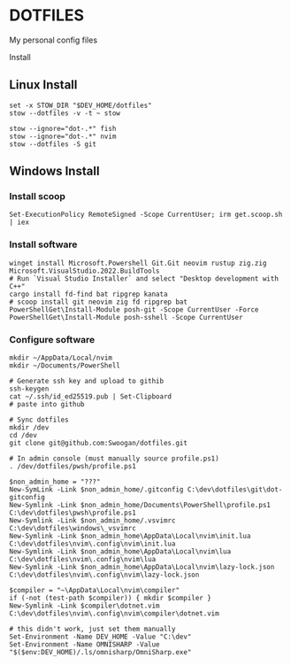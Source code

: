 # DOTFILES

My personal config files

Install 

## Linux Install

    set -x STOW_DIR "$DEV_HOME/dotfiles"
    stow --dotfiles -v -t ~ stow

    stow --ignore="dot-.*" fish
    stow --ignore="dot-.*" nvim
    stow --dotfiles -S git

## Windows Install
 
### Install scoop

    Set-ExecutionPolicy RemoteSigned -Scope CurrentUser; irm get.scoop.sh | iex

### Install software

    winget install Microsoft.Powershell Git.Git neovim rustup zig.zig Microsoft.VisualStudio.2022.BuildTools
    # Run `Visual Studio Installer` and select "Desktop development with C++"
    cargo install fd-find bat ripgrep kanata
    # scoop install git neovim zig fd ripgrep bat
    PowerShellGet\Install-Module posh-git -Scope CurrentUser -Force
    PowerShellGet\Install-Module posh-sshell -Scope CurrentUser

### Configure software

    mkdir ~/AppData/Local/nvim
    mkdir ~/Documents/PowerShell

    # Generate ssh key and upload to githib
    ssh-keygen
    cat ~/.ssh/id_ed25519.pub | Set-Clipboard
    # paste into github

    # Sync dotfiles
    mkdir /dev
    cd /dev
    git clone git@github.com:Swoogan/dotfiles.git

    # In admin console (must manually source profile.ps1)
    . /dev/dotfiles/pwsh/profile.ps1

    $non_admin_home = "???"
    New-SymLink -Link $non_admin_home/.gitconfig C:\dev\dotfiles\git\dot-gitconfig
    New-Symlink -Link $non_admin_home/Documents\PowerShell\profile.ps1 C:\dev\dotfiles\pwsh\profile.ps1
    New-Symlink -Link $non_admin_home/.vsvimrc C:\dev\dotfiles\windows\_vsvimrc
    New-Symlink -Link $non_admin_home\AppData\Local\nvim\init.lua C:\dev\dotfiles\nvim\.config\nvim\init.lua
    New-Symlink -Link $non_admin_home\AppData\Local\nvim\lua C:\dev\dotfiles\nvim\.config\nvim\lua
    New-Symlink -Link $non_admin_home\AppData\Local\nvim\lazy-lock.json C:\dev\dotfiles\nvim\.config\nvim\lazy-lock.json

    $compiler = "~\AppData\Local\nvim\compiler"
    if (-not (test-path $compiler)) { mkdir $compiler }
    New-Symlink -Link $compiler\dotnet.vim C:\dev\dotfiles\nvim\.config\nvim\compiler\dotnet.vim

    # this didn't work, just set them manually
    Set-Environment -Name DEV_HOME -Value "C:\dev"
    Set-Environment -Name OMNISHARP -Value "$($env:DEV_HOME)/.ls/omnisharp/OmniSharp.exe"
